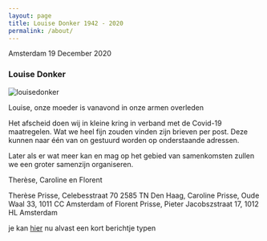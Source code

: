 ```yaml
---
layout: page
title: Louise Donker 1942 - 2020
permalink: /about/
---
```


Amsterdam 19 December 2020

### Louise Donker

![louisedonker](https://prisse.nl/assets/louisedonker.jpg)  

Louise, onze moeder is vanavond in onze armen overleden

Het afscheid doen wij in kleine kring in verband met de Covid-19 maatregelen.
Wat we heel fijn zouden vinden zijn brieven per post.
Deze kunnen naar één van on gestuurd worden op onderstaande adressen.

Later als er wat meer kan en mag op het gebied van samenkomsten zullen we een groter samenzijn organiseren.

Therèse, Caroline en Florent

Therèse Prisse, Celebesstraat 70 2585 TN Den Haag,
Caroline Prisse, Oude Waal 33, 1011 CC Amsterdam of
Florent Prisse, Pieter Jacobszstraat 17, 1012 HL Amsterdam

je kan [hier](https://prisse.nl/talktome/) nu alvast een kort berichtje typen
